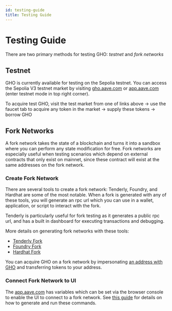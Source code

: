 ```yaml
---
id: testing-guide
title: Testing Guide
---
```


# Testing Guide

There are two primary methods for testing GHO: _testnet_ and _fork networks_

## Testnet

GHO is currently available for testing on the Sepolia testnet. You can access the Sepolia V3 testnet market by visiting [gho.aave.com](https://gho.aave.com) or [app.aave.com](https://app.aave.com) (enter testnet mode in top right corner).

To acquire test GHO, visit the test market from one of links above -> use the faucet tab to acquire any token in the market -> supply these tokens -> borrow GHO

## Fork Networks

A fork network takes the state of a blockchain and turns it into a sandbox where you can perform any state modification for free. Fork networks are especially useful when testing scenarios which depend on external contracts that only exist on mainnet, since these contract will exist at the same addresses on the fork network.

### Create Fork Network

There are several tools to create a fork network: Tenderly, Foundry, and Hardhat are some of the most notable. When a fork is generated with any of these tools, you will generate an rpc url which you can use in a wallet, application, or script to interact with the fork.

Tenderly is particularly useful for fork testing as it generates a public rpc url, and has a built in dashboard for executing transactions and debugging.

More details on generating fork networks with these tools:

- [Tenderly Fork](https://docs.tenderly.co/simulations-and-forks/forks)
- [Foundry Fork](https://book.getfoundry.sh/forge/fork-testing)
- [Hardhat Fork](https://hardhat.org/hardhat-network/docs/guides/forking-other-networks)

You can acquire GHO on a fork network by impersonating [an address with GHO](https://etherscan.io/token/0x40d16fc0246ad3160ccc09b8d0d3a2cd28ae6c2f#balances) and transferring tokens to your address.

### Connect Fork Network to UI

The [app.aave.com](https://app.aave.com) has variables which can be set via the browser console to enable the UI to connect to a fork network. See [this guide](https://github.com/aave/interface/blob/main/CONTRIBUTING.md#running-against-a-chain-fork) for details on how to generate and run these commands.
